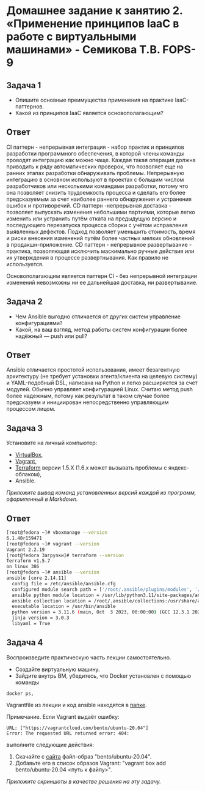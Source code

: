# Домашнее задание к занятию 2. «Применение принципов IaaC в работе с виртуальными машинами» - Семикова Т.В. FOPS-9

## Задача 1

- Опишите основные преимущества применения на практике IaaC-паттернов.
- Какой из принципов IaaC является основополагающим?

## Ответ
CI паттерн - непрерывная интеграция - набор практик и принципов разработки программного обеспечения, в которой члены команды проводят интеграцию как можно чаще. 
Каждая такая операция должна приводить к ряду автоматических проверок, что позволяет еще на ранних этапах разработки обнаруживать проблемы. 
Непрерывную интеграцию в основном используют в проектах с большим числом разработчиков или несколькими командами разработки, потому что она позволяет снизить трудоемкость процесса 
и сделать его более предсказуемым за счет наиболее раннего обнаружения и устранения ошибок и противоречий.
CD паттерн -непрерывная доставка - позволяет выпускать изменения небольшими партиями, которые легко изменить или устранить путём отката на предыдущую версию и последующего перезапуска процесса сборки с учётом исправления
выявленных дефектов. Подход позволяет уменьшить стоимость, время и риски внесения изменений путём более частных мелких обновлений в продакшн-приложение.
CD паттерн - непрерывное развертывание - практика, позволяющая исключить маскимально ручные действия или их утверждения в процессе развертнывания. Как правило не используется.

Основополагающим является паттерн CI  - без непрерывной интеграции изменений невозможны ни ее дальнейшая доставка, ни развертывание.


## Задача 2

- Чем Ansible выгодно отличается от других систем управление конфигурациями?
- Какой, на ваш взгляд, метод работы систем конфигурации более надёжный — push или pull?

## Ответ
Ansible отличается простотой использования, имеет безагентную архитектуру (не требует установки агента/клиента на целевую систему) и YAML-подобный DSL, написана на Python и легко расширяется за счет модулей. 
Обычно управляет конфигурацией Linux.
Считаю метод push более надежным, потому как результат в таком случае более предсказуем и инициирован непосредственно управляющим процессом лицом.

## Задача 3

Установите на личный компьютер:

- [VirtualBox](https://www.virtualbox.org/),
- [Vagrant](https://github.com/netology-code/devops-materials),
- [Terraform](https://github.com/netology-code/devops-materials/blob/master/README.md)  версии 1.5.Х (1.6.х может вызывать проблемы с яндекс-облаком),
- Ansible.

*Приложите вывод команд установленных версий каждой из программ, оформленный в Markdown.*

## Ответ
```bash
[root@fedora ~]# vboxmanage --version
6.1.48r159471
[root@fedora ~]# vagrant --version
Vagrant 2.2.19
[root@fedora Загрузки]# terraform --version
Terraform v1.5.7
on linux_386
[root@fedora ~]# ansible --version
ansible [core 2.14.11]
  config file = /etc/ansible/ansible.cfg
  configured module search path = ['/root/.ansible/plugins/modules', '/usr/share/ansible/plugins/modules']
  ansible python module location = /usr/lib/python3.11/site-packages/ansible
  ansible collection location = /root/.ansible/collections:/usr/share/ansible/collections
  executable location = /usr/bin/ansible
  python version = 3.11.6 (main, Oct  3 2023, 00:00:00) [GCC 12.3.1 20230508 (Red Hat 12.3.1-1)] (/usr/bin/python3)
  jinja version = 3.0.3
  libyaml = True
```

## Задача 4 

Воспроизведите практическую часть лекции самостоятельно.

- Создайте виртуальную машину.
- Зайдите внутрь ВМ, убедитесь, что Docker установлен с помощью команды
```
docker ps,
```
Vagrantfile из лекции и код ansible находятся в [папке](https://github.com/netology-code/virt-homeworks/tree/virt-11/05-virt-02-iaac/src).

Примечание. Если Vagrant выдаёт ошибку:
```
URL: ["https://vagrantcloud.com/bento/ubuntu-20.04"]     
Error: The requested URL returned error: 404:
```

выполните следующие действия:

1. Скачайте с [сайта](https://app.vagrantup.com/bento/boxes/ubuntu-20.04) файл-образ "bento/ubuntu-20.04".
2. Добавьте его в список образов Vagrant: "vagrant box add bento/ubuntu-20.04 <путь к файлу>".

*Приложите скриншоты в качестве решения на эту задачу.*
